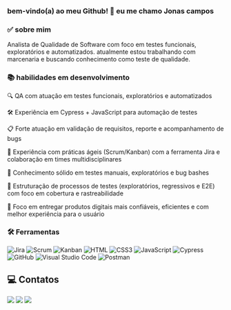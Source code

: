 ### bem-vindo(a) ao meu Github! 💙 eu me chamo Jonas campos


 ### ✅ sobre mim
 Analista de Qualidade de Software com foco em testes funcionais, exploratórios e automatizados. atualmente estou trabalhando com marcenaria
 e buscando conhecimento como teste de qualidade.

### 📚 habilidades em desenvolvimento

🔍 QA com atuação em testes funcionais, exploratórios e automatizados

🛠 Experiência em Cypress + JavaScript para automação de testes

📋 Forte atuação em validação de requisitos, reporte e acompanhamento de bugs

🚀 Experiência com práticas ágeis (Scrum/Kanban) com a ferramenta Jira e colaboração em times multidisciplinares

🧪 Conhecimento sólido em testes manuais, exploratórios e bug bashes

🧩 Estruturação de processos de testes (exploratórios, regressivos e E2E) com foco em cobertura e rastreabilidade

🎯 Foco em entregar produtos digitais mais confiáveis, eficientes e com melhor experiência para o usuário


### 🛠️ Ferramentas

![Jira](https://img.shields.io/badge/-Jira-0052CC?logo=jira&logoColor=fff)
  ![Scrum](https://img.shields.io/badge/-Scrum-009FDA?logo=scrumalliance&logoColor=fff)
  ![Kanban](https://img.shields.io/badge/-Kanban-0052CC?logo=trello&logoColor=fff)
  ![HTML](https://img.shields.io/badge/-HTML5-E34F26?logo=html5&logoColor=fff)
  ![CSS3](https://img.shields.io/badge/-CSS3-1572B6?logo=css3&logoColor=fff)
  ![JavaScript](https://img.shields.io/badge/-JavaScript-F7DF1E?logo=javascript&logoColor=000)
  ![Cypress](https://img.shields.io/badge/-Cypress-04C38E?logo=cypress&logoColor=fff)
  ![GitHub](https://img.shields.io/badge/-GitHub-181717?logo=github&logoColor=fff)
  ![Visual Studio Code](https://img.shields.io/badge/-Visual%20Studio%20Code-007ACC?logo=visualstudiocode&logoColor=fff)
  ![Postman](https://img.shields.io/badge/-Postman-FF6C37?logo=postman&logoColor=fff)

## 💻 Contatos

<div> 
  <a href="https://www.instagram.com/jonas_camposs0/" target="_blank"><img src="https://img.shields.io/badge/-Instagram-%23E4405F?style=for-the-badge&logo=instagram&logoColor=white" target="_blank"></a>
  <a href = "https://mail.google.com/mail/u/0/#inbox?compose=new"><img src="https://img.shields.io/badge/-Gmail-%23333?style=for-the-badge&logo=gmail&logoColor=white" target="_blank"></a>
  <a href="https://www.linkedin.com/in/jonas-campos-5a6a91243/" target="_blank"><img src="https://img.shields.io/badge/-LinkedIn-%230077B5?style=for-the-badge&logo=linkedin&logoColor=white" target="_blank"></a> 
 
 
</div>
